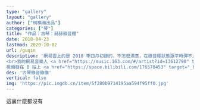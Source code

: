 ```yaml
---
type: "gallery"
layout: "gallery"
author: ["柯棋瀚出品"]
categories: ["琴"]
title: "作品｜古琴：赫赫錄音棚"
date: 2018-04-23
lastmod: 2020-10-02
url: /guqin
description: '網易雲上的是 2018 秊四月初錄的，不怎麼滿意，在錄音棚狀態跟平時彈不太一樣。2020 年 10 月 2 日在 B 站上發布《赫赫錄音棚｜二〇二〇》
<br>我的網易音樂人 <a href="https://music.163.com/#/artist?id=13612790" target="_blank">赫赫文王</a> <img src="https://img.shields.io/badge/dynamic/json?color=c41011&label=%E7%B6%B2%E6%98%93%E9%9B%B2%E9%97%9C%E6%B3%A8&query=%24.data.totalSubs&url=https%3A%2F%2Fapi.spencerwoo.com%2Fsubstats%2F%3Fsource%3DneteaseMusic%26queryKey%3D275990862"  height="23px">
視頻發在 B 站上 <a href="https://space.bilibili.com/176570453" target="_blank">赫赫文王</a> <img src="https://img.shields.io/badge/dynamic/json?color=c41011&label=bilibili%E9%97%9C%E6%B3%A8&query=%24.data.totalSubs&url=https%3A%2F%2Fapi.spencerwoo.com%2Fsubstats%2F%3Fsource%3Dbilibili%26queryKey%3D176570453"  height="23px">'
des: '古琴錄音錄像'
vertical: false
img: 'https://pic.imgdb.cn/item/5f280b9714195aa594f95ff0.jpg'
---
```


這裏什麼都沒有
